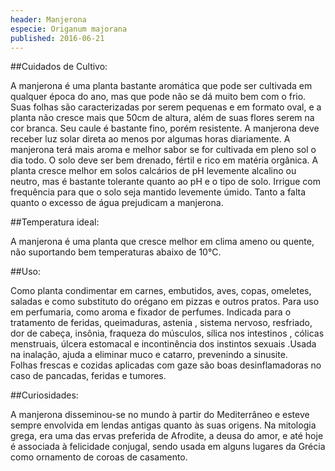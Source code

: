 ```yaml
---
header: Manjerona 
especie: Origanum majorana
published: 2016-06-21
---
```



##Cuidados de Cultivo:

A manjerona é uma planta bastante aromática que pode ser cultivada em qualquer época do ano, 
mas que pode não se dá muito bem com o frio. Suas folhas são caracterizadas por serem pequenas
 e em formato oval, e a planta não cresce mais que 50cm de altura, além de suas flores serem na cor branca.
 Seu caule é bastante fino, porém resistente. A manjerona deve receber luz solar direta ao menos por algumas
 horas diariamente. A manjerona terá mais aroma e melhor sabor se for cultivada em pleno sol o dia todo. 
O solo deve ser bem drenado, fértil e rico em matéria orgânica. A planta cresce melhor em solos calcários 
de pH levemente alcalino ou neutro,  mas é bastante tolerante quanto ao pH e o tipo de solo.
Irrigue com frequência para que o solo seja mantido levemente úmido. 
Tanto a falta quanto o excesso de água prejudicam a manjerona.
    
##Temperatura ideal:

A manjerona é uma planta que cresce melhor em clima ameno ou quente,
 não suportando bem temperaturas abaixo de 10°C.

 
##Uso:

 Como planta condimentar em carnes, embutidos, aves, copas, omeletes, saladas e como substituto do orégano 
 em pizzas e outros pratos. Para uso em perfumaria, como aroma e fixador de perfumes.
 Indicada para o tratamento de feridas, queimaduras, astenia , sistema nervoso, resfriado, dor de cabeça,
 insônia, fraqueza do músculos, sílica nos intestinos , cólicas menstruais, úlcera estomacal e incontinência
 dos instintos sexuais .Usada na inalação, ajuda a eliminar muco e catarro, prevenindo a sinusite.    
 Folhas frescas e cozidas aplicadas com gaze são boas desinflamadoras no caso de pancadas, feridas e tumores.

 
##Curiosidades:
 
 A manjerona disseminou-se no mundo à partir do Mediterrâneo e esteve sempre envolvida em lendas
 antigas quanto às suas origens. Na mitologia grega, era uma das ervas preferida de Afrodite, 
 a deusa do amor, e até hoje é associada à felicidade conjugal, sendo usada em alguns lugares 
 da Grécia como ornamento de coroas de casamento.